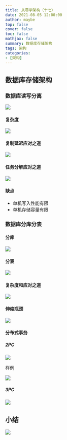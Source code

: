 ```yaml
---
title: 从零学架构（十七）
date: 2021-08-05 12:00:00
author: maybe
top: false
cover: false
toc: false
mathjax: false
summary: 数据库存储架构
tags: 架构
categories:
- [架构]
---
```

## 数据库存储架构

### 数据库读写分离

![](/medias/assets/architecture/20210805103555.png)

#### 复杂度

![](/medias/assets/architecture/20210805103751.png)

#### 复制延迟应对之道

![](/medias/assets/architecture/20210805104014.png)

#### 任务分解应对之道

![](/medias/assets/architecture/20210805104220.png)

#### 缺点

* 单机写入性能有限
* 单机存储容量有限

### 数据库分库分表

#### 分库

![](/medias/assets/architecture/20210805105916.png)

#### 分表

![](/medias/assets/architecture/20210805110243.png)

#### 复杂度和应对之道

![](/medias/assets/architecture/20210805110538.png)

#### 伸缩瓶颈

![](/medias/assets/architecture/20210805110714.png)

#### 分布式事务

##### 2PC

![](/medias/assets/architecture/20210805110952.png)

样例

![](/medias/assets/architecture/20210805111504.png)

##### 3PC

![](/medias/assets/architecture/20210805111314.png)

## 小结

![](/medias/assets/architecture/数据库存储架构.png)
